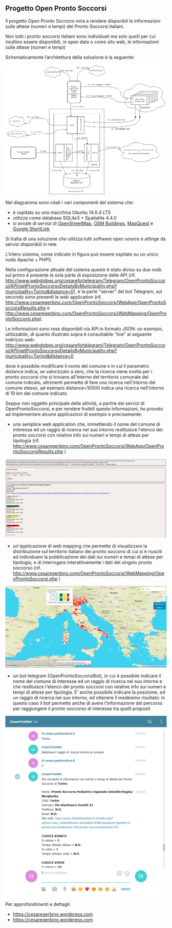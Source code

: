 ## Progetto Open Pronto Soccorsi

Il progetto Open Pronto Soccorsi mira a rendere disponibli le informazioni sulle attese (numeri e tempi) dei Pronto Soccorsi italiani.

Non tutti i pronto soccorsi italiani sono individuati ma solo quelli per cui risultino essere disponibili, in open data o come sito web, le informazioni sulle attese (numeri e tempi)

Schematicamente l’architettura della soluzione è la seguente:

![Architettura](Doc/Architettura.png)

Nel diagramma sono citati i vari componenti del sistema che:

- è ospitato su una macchina Ubuntu 14.0.4 LTS
- utilizza come database SQLite3 + Spatialite 4.4.0
- si avvale di servizi di [OpenStreetMap](http://www.openstreetmap.org), [OSM Buildings](https://osmbuildings.org/), [MapQuest](https://www.mapquest.com/) e [Google ShortLink](https://goo.gl/)

Si tratta di una soluzione che utilizza tutti software open source e attinge da servizi disponibili in rete.

L'intero sistema, come indicato in figura può essere ospitato su un unico nodo Apache + PHP5.

Nella configurazione attuale del sistema questo è stato diviso su due nodi: sul primo è presente la sola parte di esposizione delle API (rif. http://www.webglobes.org/cesarefortelegram/Telegram/OpenProntoSoccorsi/API/getProntoSoccorsoDetailsByMunicipality.php?municipality=Torino&distance=0), e la parte "server" del bot Telegram, sul secondo sono presenti le web application (rif. http://www.cesaregerbino.com/OpenProntoSoccorsi/WebApp/OpenProntoSoccorsiResults.php e http://www.cesaregerbino.com/OpenProntoSoccorsi/WebMapping/OpenProntoSoccorsi.php).

Le informazioni sono rese disponibili via API in formato JSON: un esempio, utilizzabile, di quanto illustrato sopra è consultabile "live" al seguente indirizzo web:
http://www.webglobes.org/cesarefortelegram/Telegram/OpenProntoSoccorsi/API/getProntoSoccorsoDetailsByMunicipality.php?municipality=Torino&distance=0

dove è possibile modificare il nome del comune e in cui il parametro distance indica, se valorizzato a zero, che la ricerca viene svolta per i pronto soccorsi che si trovano all'interno del territorio comunale del comune indicato, altrimenti permette di fare una ricerca nell'intorno del comune stesso, ad esempio distance=10000 indica una ricerca nell'intorno di 10 km dal comune indicato.

Seppur non oggetto principale delle attività, a partire dei servizi di OpenProntoSoccorsi, e per rendere fruibili queste informazioni, ho provato ad implementare alcune applicazioni di esempio e precisamente:

- una semplice web application che, immettendo il nome del comune di interesse ed un raggio di ricerca nel suo intorno restituisce l'elenco dei pronto soccorsi con relative info sui numeri e tempi di attese per tipologia (rif. http://www.cesaregerbino.com/OpenProntoSoccorsi/WebApp/OpenProntoSoccorsiResults.php )

![Open Pronto Soccorsi WebApp](Doc/openprontosoccorsiwebapp.png)

- un'applicazione di web mapping che permette di visualizzare la distribuzione sul territorio italiano dei pronto soccorsi di cui si è riusciti ad individuare la pubblicazione dei dati sui numeri e tempi di attese per tipologia, e di interrogare interattivamente i dati del singolo pronto soccorso (rif. http://www.cesaregerbino.com/OpenProntoSoccorsi/WebMapping/OpenProntoSoccorsi.php )

![Open Pronto Soccorsi WebMapping](Doc/openprontosoccorsiwebmapping.png)

- un bot telegram (OpenProntoSoccorsiBot), in cui è possibile indicare il nome del comune di interesse ed un raggio di ricerca nel suo intorno e che restituisce l'elenco dei pronto soccorsi con relative info sui numeri e tempi di attese per tipologia. E' anche possibile indicare la posizione, ed un raggio di ricerca nel suo intorno, ed ottenere il medesimo risultato: in questo caso il bot permette anche di avere l'informazione del percorso per raggiungere il pronto soccorso di interesse tra quelli proposti

![Open Pronto Soccorsi Telegram Bot](Doc/openprontosoccorsibot.png)

Per approfondimenti e dettagli:
- https://cesaregerbino.wordpress.com
- https://cesaregerbino.wordpress.com
